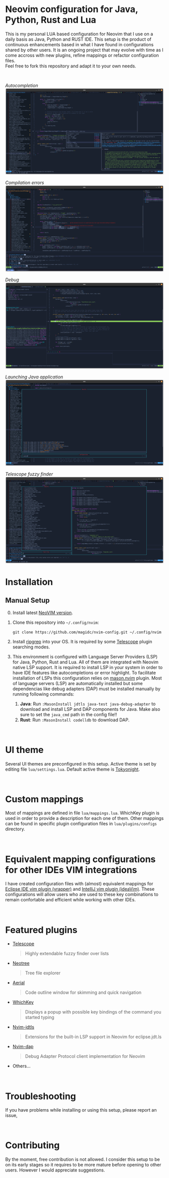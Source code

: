 # Neovim configuration for Java, Python, Rust and Lua

This is my personal LUA based configuration for Neovim that I use on a daily basis as Java, Python and RUST IDE. This setup is the product of continuous enhancements based in what I have found in configurations shared by other users. It is an ongoing project that may evolve with time as I come accross with new plugins, refine mappings or refactor configuration files.<br>Feel free to fork this repository and adapt it to your own needs.

<br>

*Autocompletion*
![lsp autocompletion](./screenshots/nvim_lsp_cmp.png?raw=true)

*Compilation errors*
![lsp autocompletion](./screenshots/nvim_lsp_errors.png?raw=true)

*Debug*
![lsp autocompletion](./screenshots/nvim_dap.png?raw=true)

*Launching Java application*
![lsp autocompletion](./screenshots/nvim_java_launch.png?raw=true)

*Telescope fuzzy finder*
![telecope usage](./screenshots/nvim_telescope.png?raw=true)

# Installation
## Manual Setup
0. Install latest [NeoVIM version](https://github.com/neovim/neovim/wiki/Installing-Neovim). 
1. Clone this repository into `~/.config/nvim`:
    ```
    git clone https://github.com/magidc/nvim-config.git ~/.config/nvim
    ```
2. Install [ripgrep](https://github.com/BurntSushi/ripgrep) into your OS. It is required by some [Telescope](https://github.com/nvim-telescope/telescope.nvim) plugin searching modes.

3. This environment is configured with Language Server Providers (LSP) for Java, Python, Rust and Lua. All of them are integrated with Neovim native LSP support. It is required to install LSP in your system in order to have IDE features like autocompletions or error highlight. To facilitate installation of LSPs this configuration relies on [mason.nvim](https://github.com/williamboman/mason.nvim#installation) plugin. Most of language servers (LSP) are automatically installed but some dependencias like debug adapters (DAP) must be installed manually by running following commands:
   1. **Java**: Run `:MasonInstall jdtls java-test java-debug-adapter` to download and install LSP and DAP components for Java. Make also sure to set the `java_cmd` path in the config file!!
   2. **Rust**: Run `:MasonInstall codelldb` to download DAP.
<br>

# UI theme
Several UI themes are preconfigured in this setup. Active theme is set by editing file `lua/settings.lua`.
Default active theme is [Tokyonight](https://github.com/folke/tokyonight.nvim).

<br>

# Custom mappings
Most of mappings are defined in file `lua/mappings.lua`. WhichKey plugin is used in order to provide a description for each one of them.
Other mappings can be found in specific plugin configuration files in `lua/plugins/configs` directory.

<br>

# Equivalent mapping configurations for other IDEs VIM integrations
I have created configuration files with (almost) equivalent mappings for [Eclipse IDE vim plugin (vrapper)](https://github.com/magidc/dotfiles/blob/master/.vrapperrc) and [IntelliJ vim plugin (ideaVim)](https://github.com/magidc/dotfiles/blob/master/jetbrains/.ideavimrc).
These configurations will allow users who are used to these key combinations to remain confortable and efficient while working with other IDEs.

<br>

# Featured plugins
* [Telescope](https://github.com/nvim-telescope/telescope.nvim)
    > Highly extendable fuzzy finder over lists
* [Neotree](https://github.com/nvim-neo-tree/neo-tree.nvim)
    > Tree file explorer 
* [Aerial](https://github.com/stevearc/aerial.nvim)
    > Code outline window for skimming and quick navigation
* [WhichKey](https://github.com/folke/which-key.nvim)
    > Displays a popup with possible key bindings of the command you started typing
* [Nvim-jdtls](https://github.com/mfussenegger/nvim-jdtls)
    > Extensions for the built-in LSP support in Neovim for eclipse.jdt.ls
* [Nvim-dap](https://github.com/mfussenegger/nvim-dap)
    > Debug Adapter Protocol client implementation for Neovim
* Others...

<br>

# Troubleshooting
If you have problems while installing or using this setup, please report an issue, 

<br>

# Contributing
By the moment, free contribution is not allowed. I consider this setup to be on its early stages so it requires to be more mature before opening to other users. However I would appreciate suggestions.

